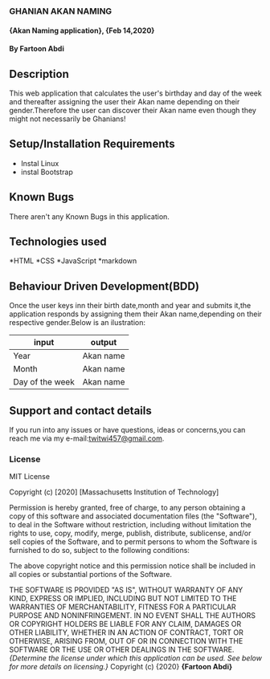 ### GHANIAN AKAN NAMING
#### {Akan Naming application}, {Feb 14,2020}
#### By **Fartoon Abdi**
## Description
 This web application that calculates the user's birthday  and day of the week and thereafter assigning the user their Akan name depending on their gender.Therefore the user can discover their Akan name even though they might not necessarily be Ghanians!
## Setup/Installation Requirements
* Instal Linux
* instal Bootstrap
## Known Bugs
There aren't any Known Bugs in this application.
## Technologies used
*HTML
*CSS
*JavaScript
*markdown
## Behaviour Driven Development(BDD)
Once the user keys inn their birth date,month and year and submits it,the application responds by assigning them their Akan name,depending on their respective gender.Below is an ilustration:

input                       |    output
----------------------------|--------------------------------
Year                        |   Akan name
Month                       |   Akan name
Day of the week             |   Akan name

## Support and contact details
If you run into any issues or have questions, ideas or concerns,you can reach me via my e-mail:twitwi457@gmail.com. 
### License
MIT License

Copyright (c) [2020] [Massachusetts Institution of Technology]

Permission is hereby granted, free of charge, to any person obtaining a copy
of this software and associated documentation files (the "Software"), to deal
in the Software without restriction, including without limitation the rights
to use, copy, modify, merge, publish, distribute, sublicense, and/or sell
copies of the Software, and to permit persons to whom the Software is
furnished to do so, subject to the following conditions:

The above copyright notice and this permission notice shall be included in all
copies or substantial portions of the Software.

THE SOFTWARE IS PROVIDED "AS IS", WITHOUT WARRANTY OF ANY KIND, EXPRESS OR
IMPLIED, INCLUDING BUT NOT LIMITED TO THE WARRANTIES OF MERCHANTABILITY,
FITNESS FOR A PARTICULAR PURPOSE AND NONINFRINGEMENT. IN NO EVENT SHALL THE
AUTHORS OR COPYRIGHT HOLDERS BE LIABLE FOR ANY CLAIM, DAMAGES OR OTHER
LIABILITY, WHETHER IN AN ACTION OF CONTRACT, TORT OR OTHERWISE, ARISING FROM,
OUT OF OR IN CONNECTION WITH THE SOFTWARE OR THE USE OR OTHER DEALINGS IN THE
SOFTWARE.*{Determine the license under which this application can be used.  See below for more details on licensing.}*
Copyright (c) {2020} **{Fartoon Abdi}**
